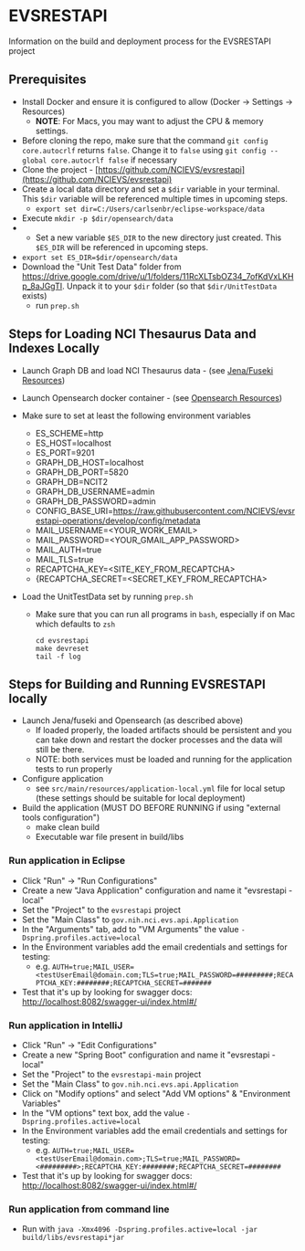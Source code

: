 # EVSRESTAPI

Information on the build and deployment process for the EVSRESTAPI project

## Prerequisites

* Install Docker and ensure it is configured to allow (Docker -> Settings -> Resources)
  * **NOTE**: For Macs, you may want to adjust the CPU & memory settings.
* Before cloning the repo, make sure that the command `git config core.autocrlf` returns `false`. Change it to `false` using `git config --global core.autocrlf false` if necessary
* Clone the project - [https://github.com/NCIEVS/evsrestapi](https://github.com/NCIEVS/evsrestapi)
* Create a local data directory and set a `$dir` variable in your terminal. This `$dir` variable will be referenced multiple times in upcoming steps.
  * `export set dir=C:/Users/carlsenbr/eclipse-workspace/data`
* Execute `mkdir -p $dir/opensearch/data`
* * Set a new variable `$ES_DIR` to the new directory just created. This `$ES_DIR` will be referenced in upcoming steps.
* `export set ES_DIR=$dir/opensearch/data`
* Download the "Unit Test Data" folder from <https://drive.google.com/drive/u/1/folders/11RcXLTsbOZ34_7ofKdVxLKHp_8aJGgTI>.  Unpack it to your `$dir` folder (so that `$dir/UnitTestData` exists)
  * run `prep.sh`

## Steps for Loading NCI Thesaurus Data and Indexes Locally

* Launch Graph DB and load NCI Thesaurus data - (see [Jena/Fuseki Resources](JENA.md))
* Launch Opensearch docker container - (see [Opensearch Resources](OPENSEARCH.md))

* Make sure to set at least the following environment variables
  * ES_SCHEME=http
  * ES_HOST=localhost
  * ES_PORT=9201
  * GRAPH_DB_HOST=localhost
  * GRAPH_DB_PORT=5820
  * GRAPH_DB=NCIT2
  * GRAPH_DB_USERNAME=admin
  * GRAPH_DB_PASSWORD=admin
  * CONFIG_BASE_URI=https://raw.githubusercontent.com/NCIEVS/evsrestapi-operations/develop/config/metadata
  * MAIL_USERNAME=<YOUR_WORK_EMAIL>
  * MAIL_PASSWORD=<YOUR_GMAIL_APP_PASSWORD>
  * MAIL_AUTH=true
  * MAIL_TLS=true
  * RECAPTCHA_KEY=<SITE_KEY_FROM_RECAPTCHA>
  * {RECAPTCHA_SECRET=<SECRET_KEY_FROM_RECAPTCHA>

* Load the UnitTestData set by running `prep.sh`
  * Make sure that you can run all programs in `bash`, especially if on Mac which defaults to `zsh`

      ```
      cd evsrestapi
      make devreset
      tail -f log
    ```

## Steps for Building and Running EVSRESTAPI locally

* Launch Jena/fuseki and Opensearch (as described above)
  * If loaded properly, the loaded artifacts should be persistent and you can take down and restart the docker processes and the data will still be there.
  * NOTE: both services must be loaded and running for the application tests to run properly
* Configure application
  * see `src/main/resources/application-local.yml` file for local setup (these settings should be suitable for local deployment)
* Build the application (MUST DO BEFORE RUNNING if using "external tools configuration")
  * make clean build
  * Executable war file present in build/libs

### Run application in Eclipse
* Click "Run" -> "Run Configurations"
* Create a new "Java Application" configuration and name it "evsrestapi - local"
* Set the "Project" to the `evsrestapi` project
* Set the "Main Class" to `gov.nih.nci.evs.api.Application`
* In the "Arguments" tab, add to "VM Arguments" the value `-Dspring.profiles.active=local`
* In the Environment variables add the email credentials and settings for testing:
  * e.g. `AUTH=true;MAIL_USER=<testUserEmail@domain.com;TLS=true;MAIL_PASSWORD=#########;RECAPTCHA_KEY:########;RECAPTCHA_SECRET=#######`
* Test that it's up by looking for swagger docs: [http://localhost:8082/swagger-ui/index.html#/](http://localhost:8082/swagger-ui/index.html#/)

### Run application in IntelliJ
* Click "Run" -> "Edit Configurations"
* Create a new "Spring Boot" configuration and name it "evsrestapi - local"
* Set the "Project" to the `evsrestapi-main` project
* Set the "Main Class" to `gov.nih.nci.evs.api.Application`
* Click on "Modify options" and select "Add VM options" & "Environment Variables"
* In the "VM options" text box, add the value `-Dspring.profiles.active=local`
* In the Environment variables add the email credentials and settings for testing:
  * e.g. `AUTH=true;MAIL_USER=<testUserEmail@domain.com>;TLS=true;MAIL_PASSWORD=<#########>;RECAPTCHA_KEY:########;RECAPTCHA_SECRET=########`
* Test that it's up by looking for swagger docs: [http://localhost:8082/swagger-ui/index.html#/](http://localhost:8082/swagger-ui/index.html#/)

### Run application from command line
* Run with `java -Xmx4096 -Dspring.profiles.active=local -jar build/libs/evsrestapi*jar`
